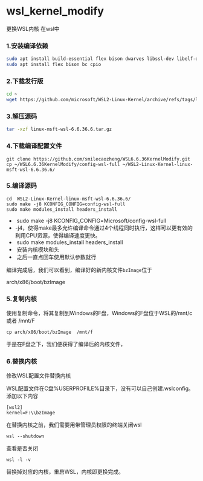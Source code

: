 # wsl_kernel_modify
更换WSL内核
在wsl中

### 1.安装编译依赖

```bash
sudo apt install build-essential flex bison dwarves libssl-dev libelf-dev 
sudo apt install flex bison bc cpio
```

### 2.下载发行版

```bash
cd ~
wget https://github.com/microsoft/WSL2-Linux-Kernel/archive/refs/tags/linux-msft-wsl-6.6.36.6.tar.gz
```

### 3.解压源码

```bash
tar -xzf linux-msft-wsl-6.6.36.6.tar.gz
```

### 4.下载编译配置文件

```
git clone https://github.com/smilecaozheng/WSL6.6.36KernelModify.git
cp ~/WSL6.6.36KernelModify/config-wsl-full ~/WSL2-Linux-Kernel-linux-msft-wsl-6.6.36.6/
```

### 5.编译源码

```
cd  WSL2-Linux-Kernel-linux-msft-wsl-6.6.36.6/
sudo make -j8 KCONFIG_CONFIG=config-wsl-full
sudo make modules_install headers_install
```

- ​	sudo make -j8 KCONFIG_CONFIG=Microsoft/config-wsl-full 
- ​	-j4，使得make最多允许编译命令通过4个线程同时执行，这样可以更有效的利用CPU资源，使得编译速度更快。
- ​	sudo make modules_install headers_install 
- ​	安装内核模块和头
- ​	之后一直点回车使用默认参数就行



编译完成后，我们可以看到，编译好的新内核文件`bzImage`位于

arch/x86/boot/bzImage

### 5.复制内核

使用复制命令，将其复制到Windows的F盘，Windows的F盘位于WSL的/mnt/c 或者 /mnt/F

```
cp arch/x86/boot/bzImage  /mnt/f
```

于是在F盘之下，我们便获得了编译后的内核文件，

### 6.替换内核

修改WSL配置文件替换内核

WSL配置文件在C盘%USERPROFILE%目录下，没有可以自己创建.wslconfig。添加以下内容

```
[wsl2]
kernel=F:\\bzImage
```

在替换内核之前，我们需要用带管理员权限的终端关闭wsl

```
wsl --shutdown
```

查看是否关闭

```
wsl -l -v
```

替换掉对应的内核，重启WSL，内核即更换完成。
